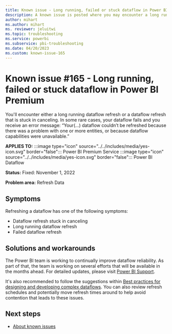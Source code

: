 ```yaml
---
title: Known issue - Long running, failed or stuck dataflow in Power BI Premium
description: A known issue is posted where you may encounter a long running, failed or stuck dataflow on Power BI Premium.
author: mihart
ms.author: mihart
ms. reviewer: jeluitwi
ms.topic: troubleshooting  
ms.service: powerbi
ms.subservice: pbi-troubleshooting
ms.date: 04/20/2023
ms.custom: known-issue-165
---
```


# Known issue #165 - Long running, failed or stuck dataflow in Power BI Premium

You'll encounter either a long running dataflow refresh or a dataflow refresh that is stuck in canceling. In some rare cases, your dataflow fails and you receive an error message: “Your(…) dataflow couldn’t be refreshed because there was a problem with one or more entities, or because dataflow capabilities were unavailable.”

**APPLIES TO:** :::image type="icon" source="../../includes/media/yes-icon.svg" border="false"::: Power BI Premium Service :::image type="icon" source="../../includes/media/yes-icon.svg" border="false"::: Power BI Dataflow

**Status:** Fixed: November 1, 2022

**Problem area:** Refresh Data

## Symptoms

Refreshing a dataflow has one of the following symptoms:

- Dataflow refresh stuck in canceling
- Long running dataflow refresh
- Failed dataflow refresh

## Solutions and workarounds

The Power BI team is working to continually improve dataflow reliability. As part of that, the team is working on several efforts that will be available in the months ahead.  For detailed updates, please visit [Power BI Support](https://support.powerbi.com).

It's also recommended to follow the suggestions within  [Best practices for designing and developing complex dataflows](/power-query/dataflows/best-practices-developing-complex-dataflows). You can also review refresh schedules and potentially move refresh times around to help avoid contention that leads to these issues.

## Next steps

- [About known issues](power-bi-known-issues.md)
